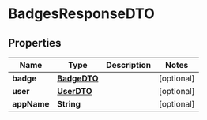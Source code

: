 
# BadgesResponseDTO

## Properties
Name | Type | Description | Notes
------------ | ------------- | ------------- | -------------
**badge** | [**BadgeDTO**](BadgeDTO.md) |  |  [optional]
**user** | [**UserDTO**](UserDTO.md) |  |  [optional]
**appName** | **String** |  |  [optional]



